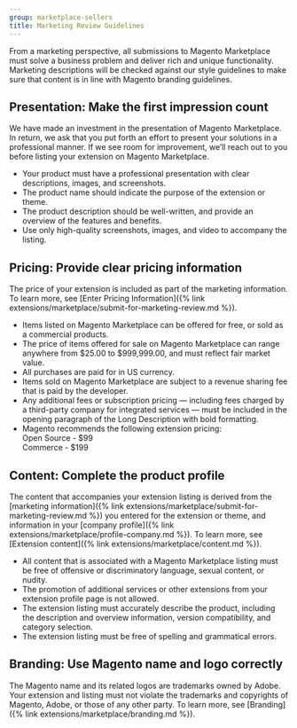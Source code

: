```yaml
---
group: marketplace-sellers
title: Marketing Review Guidelines
---
```


From a marketing perspective, all submissions to Magento Marketplace must solve a business problem and deliver rich and unique functionality. Marketing descriptions will be checked against our style guidelines to make sure that content is in line with Magento branding guidelines.

## Presentation: Make the first impression count

We have made an investment in the presentation of Magento Marketplace. In return, we ask that you put forth an effort to present your solutions in a professional manner. If we see room for improvement, we’ll reach out to you before listing your extension on Magento Marketplace.

- Your product must have a professional presentation with clear descriptions, images, and screenshots.
- The product name should indicate the purpose of the extension or theme.
- The product description should be well-written, and provide an overview of the features and benefits.
- Use only high-quality screenshots, images, and video to accompany the listing.

## Pricing: Provide clear pricing information

The price of your extension is included as part of the marketing information. To learn more, see [Enter Pricing Information]({% link extensions/marketplace/submit-for-marketing-review.md %}).

- Items listed on Magento Marketplace can be offered for free, or sold as a commercial products.
- The price of items offered for sale on Magento Marketplace can range anywhere from $25.00 to $999,999.00, and must reflect fair market value.
- All purchases are paid for in US currency.
- Items sold on Magento Marketplace are subject to a revenue sharing fee that is paid by the developer.
- Any additional fees or subscription pricing — including fees charged by a third-party company for integrated services — must be included in the opening paragraph of the Long Description with bold formatting.
- Magento recommends the following extension pricing:<br />
  Open Source - $99<br />
  Commerce - $199

## Content: Complete the product profile

The content that accompanies your extension listing is derived from the [marketing information]({% link extensions/marketplace/submit-for-marketing-review.md %}) you entered for the extension or theme, and information in your [company profile]({% link extensions/marketplace/profile-company.md %}). To learn more, see [Extension content]({% link extensions/marketplace/content.md %}).

- All content that is associated with a Magento Marketplace listing must be free of offensive or discriminatory language, sexual content, or nudity.
- The promotion of additional services or other extensions from your extension profile page is not allowed.
- The extension listing must accurately describe the product, including the description and overview information, version compatibility, and category selection.
- The extension listing must be free of spelling and grammatical errors.

## Branding: Use Magento name and logo correctly

The Magento name and its related logos are trademarks owned by Adobe. Your extension and listing must not violate the trademarks and copyrights of Magento, Adobe, or those of any other party. To learn more, see [Branding]({% link extensions/marketplace/branding.md %}).
